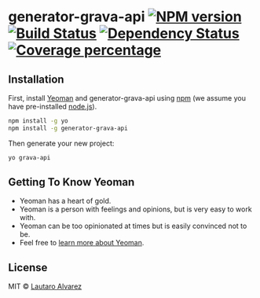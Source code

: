 # generator-grava-api [![NPM version][npm-image]][npm-url] [![Build Status][travis-image]][travis-url] [![Dependency Status][daviddm-image]][daviddm-url] [![Coverage percentage][coveralls-image]][coveralls-url]
> 

## Installation

First, install [Yeoman](http://yeoman.io) and generator-grava-api using [npm](https://www.npmjs.com/) (we assume you have pre-installed [node.js](https://nodejs.org/)).

```bash
npm install -g yo
npm install -g generator-grava-api
```

Then generate your new project:

```bash
yo grava-api
```

## Getting To Know Yeoman

 * Yeoman has a heart of gold.
 * Yeoman is a person with feelings and opinions, but is very easy to work with.
 * Yeoman can be too opinionated at times but is easily convinced not to be.
 * Feel free to [learn more about Yeoman](http://yeoman.io/).

## License

MIT © [Lautaro Alvarez]()


[npm-image]: https://badge.fury.io/js/generator-grava-api.svg
[npm-url]: https://npmjs.org/package/generator-grava-api
[travis-image]: https://travis-ci.com/gravadigital/generator-grava-api.svg?branch=master
[travis-url]: https://travis-ci.com/gravadigital/generator-grava-api
[daviddm-image]: https://david-dm.org/gravadigital/generator-grava-api.svg?theme=shields.io
[daviddm-url]: https://david-dm.org/gravadigital/generator-grava-api
[coveralls-image]: https://coveralls.io/repos/gravadigital/generator-grava-api/badge.svg
[coveralls-url]: https://coveralls.io/r/gravadigital/generator-grava-api
